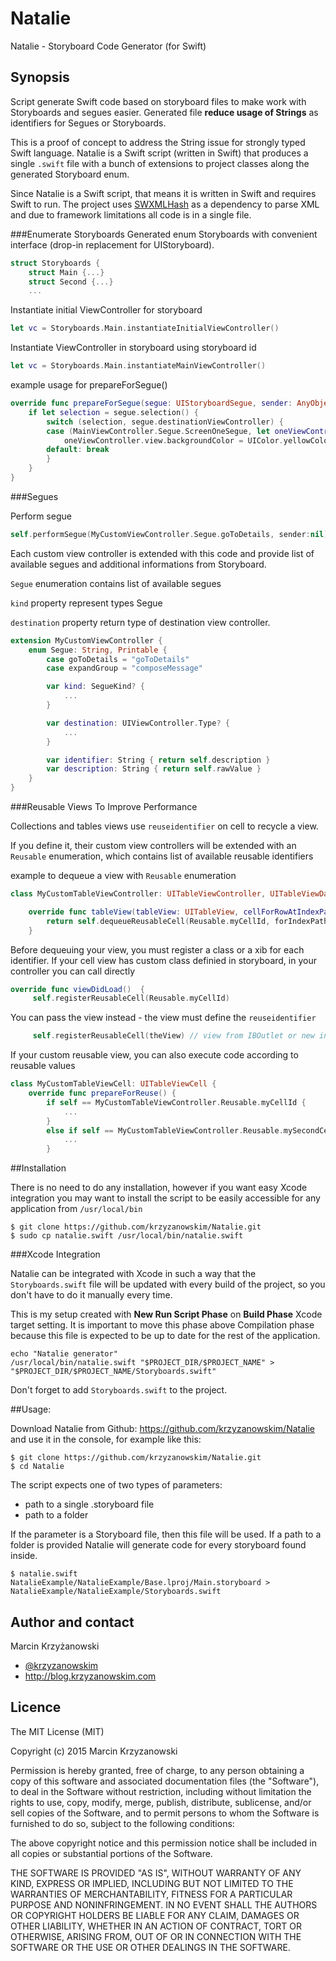 # Natalie
Natalie - Storyboard Code Generator (for Swift)

## Synopsis
Script generate Swift code based on storyboard files to make work with Storyboards and segues easier. Generated file **reduce usage of Strings** as identifiers for Segues or Storyboards.

This is a proof of concept to address the String issue for strongly typed Swift language. Natalie is a Swift script (written in Swift) that produces a single `.swift` file with a bunch of extensions to project classes along the generated Storyboard enum.

Since Natalie is a Swift script, that means it is written in Swift and requires Swift to run. The project uses [SWXMLHash](https://github.com/drmohundro/SWXMLHash) as a dependency to parse XML and due to framework limitations all code is in a single file.

###Enumerate Storyboards
Generated enum Storyboards with convenient interface (drop-in replacement for UIStoryboard).

```swift
struct Storyboards {
    struct Main {...}
    struct Second {...}
    ...
```

Instantiate initial ViewController for storyboard
```swift
let vc = Storyboards.Main.instantiateInitialViewController()
```

Instantiate ViewController in storyboard using storyboard id
```swift
let vc = Storyboards.Main.instantiateMainViewController()
```

example usage for prepareForSegue()

```swift
override func prepareForSegue(segue: UIStoryboardSegue, sender: AnyObject?) {
    if let selection = segue.selection() {
        switch (selection, segue.destinationViewController) {
        case (MainViewController.Segue.ScreenOneSegue, let oneViewController as ScreenOneViewController):
            oneViewController.view.backgroundColor = UIColor.yellowColor()
        default: break
        }
    }
}
```

###Segues

Perform segue
```swift
self.performSegue(MyCustomViewController.Segue.goToDetails, sender:nil)
```

Each custom view controller is extended with this code and provide list of available segues and additional informations from Storyboard.

`Segue` enumeration contains list of available segues

`kind` property represent types Segue

`destination` property return type of destination view controller.

```swift
extension MyCustomViewController { 
    enum Segue: String, Printable {
        case goToDetails = "goToDetails"
        case expandGroup = "composeMessage"

        var kind: SegueKind? {
            ...
        }

        var destination: UIViewController.Type? {
            ...
        }

        var identifier: String { return self.description } 
        var description: String { return self.rawValue }
    }
}
```

###Reusable Views To Improve Performance

Collections and tables views use `reuseidentifier` on cell to recycle a view.

If you define it, their custom view controllers will be extended with an `Reusable` enumeration, which contains list of available reusable identifiers

example to dequeue a view with `Reusable` enumeration
```swift
class MyCustomTableViewController: UITableViewController, UITableViewDataSource {

    override func tableView(tableView: UITableView, cellForRowAtIndexPath indexPath: NSIndexPath) -> UITableViewCell {
        return self.dequeueReusableCell(Reusable.myCellId, forIndexPath: indexPath) as! UITableViewCell
    }
```

Before dequeuing your view, you must register a class or a xib for each identifier.
If your cell view has custom class definied in storyboard, in your controller you can call directly
```swift
override func viewDidLoad()  {
     self.registerReusableCell(Reusable.myCellId)
```
You can pass the view instead - the view must define the `reuseidentifier`
```swift
     self.registerReusableCell(theView) // view from IBOutlet or new instance
```

If your custom reusable view, you can also execute code according to reusable values
```swift
class MyCustomTableViewCell: UITableViewCell {
    override func prepareForReuse() {
        if self == MyCustomTableViewController.Reusable.myCellId {
            ...
        }
        else if self == MyCustomTableViewController.Reusable.mySecondCellId {
            ...
        }
```

##Installation

There is no need to do any installation, however if you want easy Xcode integration you may want to install the script to be easily accessible for any application from `/usr/local/bin`

```
$ git clone https://github.com/krzyzanowskim/Natalie.git
$ sudo cp natalie.swift /usr/local/bin/natalie.swift
```

###Xcode Integration

Natalie can be integrated with Xcode in such a way that the `Storyboards.swift` file will be updated with every build of the project, so you don't have to do it manually every time.

This is my setup created with **New Run Script Phase** on **Build Phase** Xcode target setting. It is important to move this phase above Compilation phase because this file is expected to be up to date for the rest of the application.

```
echo "Natalie generator"
/usr/local/bin/natalie.swift "$PROJECT_DIR/$PROJECT_NAME" > "$PROJECT_DIR/$PROJECT_NAME/Storyboards.swift"
```

Don't forget to add `Storyboards.swift` to the project.

##Usage:

Download Natalie from Github: https://github.com/krzyzanowskim/Natalie and use it in the console, for example like this:
```
$ git clone https://github.com/krzyzanowskim/Natalie.git
$ cd Natalie
```

The script expects one of two types of parameters:

* path to a single .storyboard file 
* path to a folder

If the parameter is a Storyboard file, then this file will be used. If a path to a folder is provided Natalie will generate code for every storyboard found inside.

```
$ natalie.swift NatalieExample/NatalieExample/Base.lproj/Main.storyboard > NatalieExample/NatalieExample/Storyboards.swift
```

## Author and contact
Marcin Krzyżanowski 

* [@krzyzanowskim](http://twitter.com/krzyzanowskim)
* http://blog.krzyzanowskim.com

## Licence
The MIT License (MIT)

Copyright (c) 2015 Marcin Krzyzanowski

Permission is hereby granted, free of charge, to any person obtaining a copy
of this software and associated documentation files (the "Software"), to deal
in the Software without restriction, including without limitation the rights
to use, copy, modify, merge, publish, distribute, sublicense, and/or sell
copies of the Software, and to permit persons to whom the Software is
furnished to do so, subject to the following conditions:

The above copyright notice and this permission notice shall be included in all
copies or substantial portions of the Software.

THE SOFTWARE IS PROVIDED "AS IS", WITHOUT WARRANTY OF ANY KIND, EXPRESS OR
IMPLIED, INCLUDING BUT NOT LIMITED TO THE WARRANTIES OF MERCHANTABILITY,
FITNESS FOR A PARTICULAR PURPOSE AND NONINFRINGEMENT. IN NO EVENT SHALL THE
AUTHORS OR COPYRIGHT HOLDERS BE LIABLE FOR ANY CLAIM, DAMAGES OR OTHER
LIABILITY, WHETHER IN AN ACTION OF CONTRACT, TORT OR OTHERWISE, ARISING FROM,
OUT OF OR IN CONNECTION WITH THE SOFTWARE OR THE USE OR OTHER DEALINGS IN THE
SOFTWARE.
 

